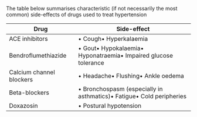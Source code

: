 The table below summarises characteristic (if not necessarily the most common) side\-effects of drugs used to treat hypertension  
  


| **Drug** | **Side\-effect** |
| --- | --- |
| ACE inhibitors | • Cough• Hyperkalaemia |
| Bendroflumethiazide | • Gout• Hypokalaemia• Hyponatraemia• Impaired glucose tolerance |
| Calcium channel blockers | • Headache• Flushing• Ankle oedema |
| Beta\-blockers | • Bronchospasm (especially in asthmatics)• Fatigue• Cold peripheries |
| Doxazosin | • Postural hypotension |

